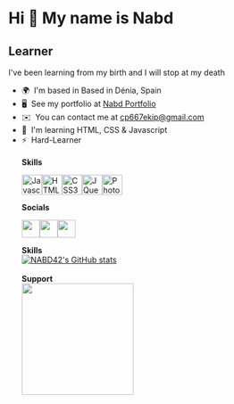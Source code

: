 Hi 👋 My name is Nabd
=====================

Learner
-------

I've been learning from my birth and I will stop at my death

*   🌍  I'm based in Based in Dénia, Spain
*   🖥️  See my portfolio at [Nabd Portfolio](http://portfolionabd42.netlify.app/#)
*   ✉️  You can contact me at [cp667ekip@gmail.com](mailto:cp667ekip@gmail.com)
*   🧠  I'm learning HTML, CSS & Javascript
*   ⚡  Hard-Learner<br> <br><b>Skills</b><p align="left"><a href="https://developer.mozilla.org/en-US/docs/Web/JavaScript" target="_blank" rel="noreferrer"><img src="https://cdn.jsdelivr.net/gh/devicons/devicon/icons/javascript/javascript-original.svg" width="36" height="36" alt="Javascript" /></a><a href="https://developer.mozilla.org/en-US/docs/Glossary/HTML5" target="_blank" rel="noreferrer"><img src="https://cdn.jsdelivr.net/gh/devicons/devicon/icons/html5/html5-plain.svg" width="36" height="36" alt="HTML5" /></a><a href="https://www.w3.org/TR/CSS/#css" target="_blank" rel="noreferrer"><img src="https://cdn.jsdelivr.net/gh/devicons/devicon/icons/css3/css3-plain.svg" width="36" height="36" alt="CSS3" /></a><a href="https://jquery.com/" target="_blank" rel="noreferrer"><img src="https://cdn.jsdelivr.net/gh/devicons/devicon/icons/jquery/jquery-plain.svg" width="36" height="36" alt="JQuery" /></a><a href="https://www.adobe.com/uk/products/photoshop.html" target="_blank" rel="noreferrer"><img src="https://cdn.jsdelivr.net/gh/devicons/devicon/icons/photoshop/photoshop-plain.svg" width="36" height="36" alt="Photoshop" /></a></p>
<b>Socials</b>
                    <p align="left"><a href="https://discord.com/users/ApuestaBET#7337" target="_blank" rel="noreferrer"><img src="https://raw.githubusercontent.com/danielcranney/readme-generator/main/public/icons/socials/discord.svg" width="32" height="32" /></a><a href="https://www.github.com/NABD42" target="_blank" rel="noreferrer"><img src="https://raw.githubusercontent.com/danielcranney/readme-generator/main/public/icons/socials/github.svg" width="32" height="32" /></a><a href="https://www.twitter.com/NotABadDev" target="_blank" rel="noreferrer"><img src="https://raw.githubusercontent.com/danielcranney/readme-generator/main/public/icons/socials/twitter.svg" width="32" height="32" /></a></p>
                    <b>Skills</b><br>
                    <a
                      href="http://www.github.com/NABD42"><img src="https://github-readme-stats.vercel.app/api?username=NABD42&show_icons=true&hide=stars,prs,issues,contribs&count_private=true&title_color=3382ed&text_color=ffffff&icon_color=3382ed&bg_color=1c1917&hide_border=true&show_icons=true" alt="NABD42's GitHub stats" /></a>
                      <br></br>
                      <b>Support</b><br><a
                  href="https://www.buymeacoffee.com/Nabd42"><img src="https://cdn.buymeacoffee.com/buttons/v2/default-yellow.png" width="200" /></a>
